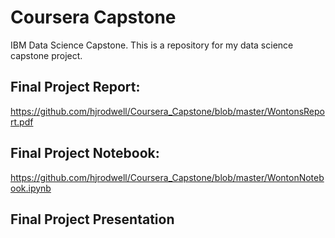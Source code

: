 # Coursera Capstone
IBM Data Science Capstone. This is a repository for my data science capstone project. 

## Final Project Report:
https://github.com/hjrodwell/Coursera_Capstone/blob/master/WontonsReport.pdf

## Final Project Notebook:
https://github.com/hjrodwell/Coursera_Capstone/blob/master/WontonNotebook.ipynb

## Final Project Presentation
